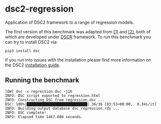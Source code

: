 # dsc2-regression
Application of DSC2 framework to a range of regression models.

The first version of this benchmark was adapted from [[1]](https://github.com/xiangzhu/dscr_en) and [[2]](https://github.com/mengyin/dscr-example), both of which are developed under [DSCR](https://github.com/stephens999/dscr) framework. To run this benchmark you can try to install DSC2 via:

```
pip3 install dsc
```
If you run into issues with the installation please find more information on the DSC2 [installation guide](https://stephenslab.github.io/dsc-wiki/installation.html). 

## Running the benchmark
```
[GW] dsc -x regression.dsc -j16
INFO: DSC script exported to regression.html
INFO: Constructing DSC from regression.dsc ...
DSC: 100%|████████████████████████████| 36/36 [03:53<00:00,  8.34s/it]
INFO: Building output database dsc_regression.rds ...
INFO: DSC complete!
INFO: Elapsed time 1467.080 seconds.
```
